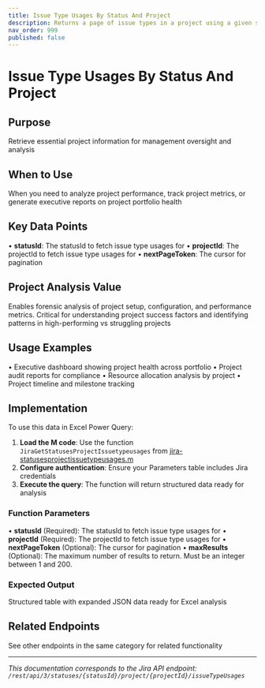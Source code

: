 ```yaml
---
title: Issue Type Usages By Status And Project
description: Returns a page of issue types in a project using a given status.
nav_order: 999
published: false
---
```


# Issue Type Usages By Status And Project

## Purpose
Retrieve essential project information for management oversight and analysis

## When to Use
When you need to analyze project performance, track project metrics, or generate executive reports on project portfolio health

## Key Data Points
• **statusId**: The statusId to fetch issue type usages for
• **projectId**: The projectId to fetch issue type usages for
• **nextPageToken**: The cursor for pagination

## Project Analysis Value
Enables forensic analysis of project setup, configuration, and performance metrics. Critical for understanding project success factors and identifying patterns in high-performing vs struggling projects

## Usage Examples
• Executive dashboard showing project health across portfolio
• Project audit reports for compliance
• Resource allocation analysis by project
• Project timeline and milestone tracking

## Implementation
To use this data in Excel Power Query:

1. **Load the M code**: Use the function `JiraGetStatusesProjectIssuetypeusages` from [jira-statusesprojectissuetypeusages.m](../assets/jira-statusesprojectissuetypeusages.m)
2. **Configure authentication**: Ensure your Parameters table includes Jira credentials
3. **Execute the query**: The function will return structured data ready for analysis

### Function Parameters
• **statusId** (Required): The statusId to fetch issue type usages for
• **projectId** (Required): The projectId to fetch issue type usages for
• **nextPageToken** (Optional): The cursor for pagination
• **maxResults** (Optional): The maximum number of results to return. Must be an integer between 1 and 200.

### Expected Output
Structured table with expanded JSON data ready for Excel analysis

## Related Endpoints
See other endpoints in the same category for related functionality

---
*This documentation corresponds to the Jira API endpoint: `/rest/api/3/statuses/{statusId}/project/{projectId}/issueTypeUsages`*

